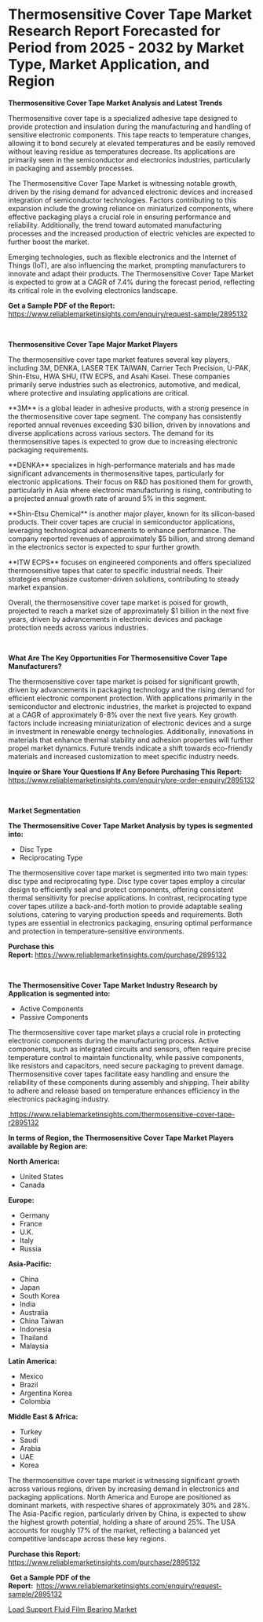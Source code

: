 <p><h1>Thermosensitive Cover Tape Market Research Report Forecasted for Period from 2025 -  2032 by Market Type, Market Application, and Region</h1></p><p><strong>Thermosensitive Cover Tape Market Analysis and Latest Trends</strong></p>
<p><p>Thermosensitive cover tape is a specialized adhesive tape designed to provide protection and insulation during the manufacturing and handling of sensitive electronic components. This tape reacts to temperature changes, allowing it to bond securely at elevated temperatures and be easily removed without leaving residue as temperatures decrease. Its applications are primarily seen in the semiconductor and electronics industries, particularly in packaging and assembly processes.</p><p>The Thermosensitive Cover Tape Market is witnessing notable growth, driven by the rising demand for advanced electronic devices and increased integration of semiconductor technologies. Factors contributing to this expansion include the growing reliance on miniaturized components, where effective packaging plays a crucial role in ensuring performance and reliability. Additionally, the trend toward automated manufacturing processes and the increased production of electric vehicles are expected to further boost the market.</p><p>Emerging technologies, such as flexible electronics and the Internet of Things (IoT), are also influencing the market, prompting manufacturers to innovate and adapt their products. The Thermosensitive Cover Tape Market is expected to grow at a CAGR of 7.4% during the forecast period, reflecting its critical role in the evolving electronics landscape.</p></p>
<p><strong>Get a Sample PDF of the Report:&nbsp;</strong> <a href="https://www.reliablemarketinsights.com/enquiry/request-sample/2895132?utm_campaign=3277&utm_medium=2&utm_source=Github&utm_content=ia&utm_term=15032025&utm_id=thermosensitive-cover-tape">https://www.reliablemarketinsights.com/enquiry/request-sample/2895132</a></p>
<p>&nbsp;</p>
<p><strong>Thermosensitive Cover Tape Major Market Players</strong></p>
<p><p>The thermosensitive cover tape market features several key players, including 3M, DENKA, LASER TEK TAIWAN, Carrier Tech Precision, U-PAK, Shin-Etsu, HWA SHU, ITW ECPS, and Asahi Kasei. These companies primarily serve industries such as electronics, automotive, and medical, where protective and insulating applications are critical.</p><p>**3M** is a global leader in adhesive products, with a strong presence in the thermosensitive cover tape segment. The company has consistently reported annual revenues exceeding $30 billion, driven by innovations and diverse applications across various sectors. The demand for its thermosensitive tapes is expected to grow due to increasing electronic packaging requirements.</p><p>**DENKA** specializes in high-performance materials and has made significant advancements in thermosensitive tapes, particularly for electronic applications. Their focus on R&D has positioned them for growth, particularly in Asia where electronic manufacturing is rising, contributing to a projected annual growth rate of around 5% in this segment.</p><p>**Shin-Etsu Chemical** is another major player, known for its silicon-based products. Their cover tapes are crucial in semiconductor applications, leveraging technological advancements to enhance performance. The company reported revenues of approximately $5 billion, and strong demand in the electronics sector is expected to spur further growth.</p><p>**ITW ECPS** focuses on engineered components and offers specialized thermosensitive tapes that cater to specific industrial needs. Their strategies emphasize customer-driven solutions, contributing to steady market expansion.</p><p>Overall, the thermosensitive cover tape market is poised for growth, projected to reach a market size of approximately $1 billion in the next five years, driven by advancements in electronic devices and package protection needs across various industries.</p></p>
<p>&nbsp;</p>
<p><strong>What Are The Key Opportunities For Thermosensitive Cover Tape Manufacturers?</strong></p>
<p><p>The thermosensitive cover tape market is poised for significant growth, driven by advancements in packaging technology and the rising demand for efficient electronic component protection. With applications primarily in the semiconductor and electronic industries, the market is projected to expand at a CAGR of approximately 6-8% over the next five years. Key growth factors include increasing miniaturization of electronic devices and a surge in investment in renewable energy technologies. Additionally, innovations in materials that enhance thermal stability and adhesion properties will further propel market dynamics. Future trends indicate a shift towards eco-friendly materials and increased customization to meet specific industry needs.</p></p>
<p><strong>Inquire or Share Your Questions If Any Before Purchasing This Report:</strong> <a href="https://www.reliablemarketinsights.com/enquiry/pre-order-enquiry/2895132?utm_campaign=3277&utm_medium=2&utm_source=Github&utm_content=ia&utm_term=15032025&utm_id=thermosensitive-cover-tape">https://www.reliablemarketinsights.com/enquiry/pre-order-enquiry/2895132</a></p>
<p>&nbsp;</p>
<p><strong>Market Segmentation</strong></p>
<p><strong>The Thermosensitive Cover Tape Market Analysis by types is segmented into:</strong></p>
<p><ul><li>Disc Type</li><li>Reciprocating Type</li></ul></p>
<p><p>The thermosensitive cover tape market is segmented into two main types: disc type and reciprocating type. Disc type cover tapes employ a circular design to efficiently seal and protect components, offering consistent thermal sensitivity for precise applications. In contrast, reciprocating type cover tapes utilize a back-and-forth motion to provide adaptable sealing solutions, catering to varying production speeds and requirements. Both types are essential in electronics packaging, ensuring optimal performance and protection in temperature-sensitive environments.</p></p>
<p><strong>Purchase this Report:&nbsp;</strong><a href="https://www.reliablemarketinsights.com/purchase/2895132?utm_campaign=3277&utm_medium=2&utm_source=Github&utm_content=ia&utm_term=15032025&utm_id=thermosensitive-cover-tape">https://www.reliablemarketinsights.com/purchase/2895132</a></p>
<p>&nbsp;</p>
<p><strong>The Thermosensitive Cover Tape Market Industry Research by Application is segmented into:</strong></p>
<p><ul><li>Active Components</li><li>Passive Components</li></ul></p>
<p><p>The thermosensitive cover tape market plays a crucial role in protecting electronic components during the manufacturing process. Active components, such as integrated circuits and sensors, often require precise temperature control to maintain functionality, while passive components, like resistors and capacitors, need secure packaging to prevent damage. Thermosensitive cover tapes facilitate easy handling and ensure the reliability of these components during assembly and shipping. Their ability to adhere and release based on temperature enhances efficiency in the electronics packaging industry.</p></p>
<p><a href="https://www.reliablemarketinsights.com/thermosensitive-cover-tape-r2895132?utm_campaign=3277&utm_medium=2&utm_source=Github&utm_content=ia&utm_term=15032025&utm_id=thermosensitive-cover-tape">&nbsp;https://www.reliablemarketinsights.com/thermosensitive-cover-tape-r2895132</a></p>
<p><strong>In terms of Region, the Thermosensitive Cover Tape Market Players available by Region are:</strong></p>
<p>
    <p> <strong> North America: </strong>
        <ul>
            <li>United States</li>
            <li>Canada</li>
        </ul>
        </p> 
    <p> <strong> Europe: </strong>
        <ul>
            <li>Germany</li>
            <li>France</li>
            <li>U.K.</li>
            <li>Italy</li>
            <li>Russia</li>
        </ul>
        </p> 
    <p> <strong> Asia-Pacific: </strong>
        <ul>
            <li>China</li>
            <li>Japan</li>
            <li>South Korea</li>
            <li>India</li>
            <li>Australia</li>
            <li>China Taiwan</li>
            <li>Indonesia</li>
            <li>Thailand</li>
            <li>Malaysia</li>
        </ul>
        </p> 
    <p> <strong> Latin America: </strong>
        <ul>
            <li>Mexico</li>
            <li>Brazil</li>
            <li>Argentina Korea</li>
            <li>Colombia</li>
        </ul>
        </p> 
    <p> <strong> Middle East & Africa: </strong>
        <ul>
            <li>Turkey</li>
            <li>Saudi</li>
            <li>Arabia</li>
            <li>UAE</li>
            <li>Korea</li>
        </ul>
    </p>
    </p>
<p><p>The thermosensitive cover tape market is witnessing significant growth across various regions, driven by increasing demand in electronics and packaging applications. North America and Europe are positioned as dominant markets, with respective shares of approximately 30% and 28%. The Asia-Pacific region, particularly driven by China, is expected to show the highest growth potential, holding a share of around 25%. The USA accounts for roughly 17% of the market, reflecting a balanced yet competitive landscape across these key regions.</p></p>
<p><strong>Purchase this Report: </strong><a href="https://www.reliablemarketinsights.com/purchase/2895132?utm_campaign=3277&utm_medium=2&utm_source=Github&utm_content=ia&utm_term=15032025&utm_id=thermosensitive-cover-tape">https://www.reliablemarketinsights.com/purchase/2895132</a></p>
<p>&nbsp;<strong>Get a Sample PDF of the Report:&nbsp;&nbsp;</strong><a href="https://www.reliablemarketinsights.com/enquiry/request-sample/2895132?utm_campaign=3277&utm_medium=2&utm_source=Github&utm_content=ia&utm_term=15032025&utm_id=thermosensitive-cover-tape">https://www.reliablemarketinsights.com/enquiry/request-sample/2895132</a></p>
<p><strong></strong></p>
<p><p><a href="https://github.com/shirlantosx7/Market-Research-Report-List-1/blob/main/load-support-fluid-film-bearing-market.md?utm_campaign=3277&utm_medium=2&utm_source=Github&utm_content=ia&utm_term=15032025&utm_id=thermosensitive-cover-tape">Load Support Fluid Film Bearing Market</a></p></p>